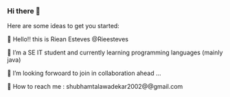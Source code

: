 ### Hi there 👋

Here are some ideas to get you started:

👋 Hello!! this is Riean Esteves @Rieesteves

🌱 I’m a SE IT student and currently learning programming languages (mainly java)

💞️ I’m looking forwoard to join in collaboration ahead ...

📧 How to reach me : shubhamtalawadekar2002@@gmail.com
